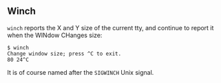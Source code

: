 ## Winch

`winch` reports the X and Y size of the current tty, and
continue to report it when the WINdow CHanges size:

```
$ winch
Change window size; press ^C to exit.
80 24^C
```

It is of course named after the `SIGWINCH` Unix signal.
